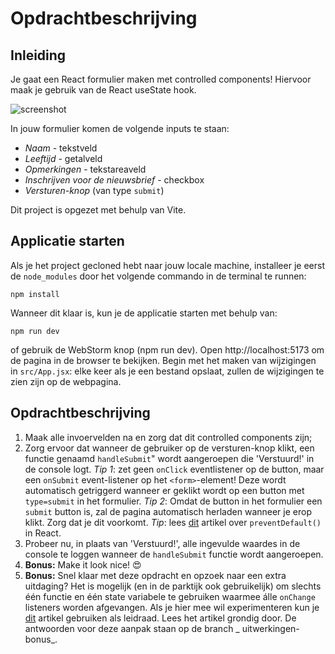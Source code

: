# Opdrachtbeschrijving

## Inleiding

Je gaat een React formulier maken met controlled components! Hiervoor maak je gebruik van de React useState hook.

![screenshot](src/assets/screenshot.png)

In jouw formulier komen de volgende inputs te staan:

* _Naam_ - tekstveld
* _Leeftijd_ - getalveld
* _Opmerkingen_ - tekstareaveld
* _Inschrijven voor de nieuwsbrief_ - checkbox
* _Versturen-knop_ (van type `submit`)

Dit project is opgezet met behulp van Vite.

## Applicatie starten

Als je het project gecloned hebt naar jouw locale machine, installeer je eerst de `node_modules` door het volgende
commando in de terminal te runnen:

```shell
npm install
```

Wanneer dit klaar is, kun je de applicatie starten met behulp van:

```shell
npm run dev
```

of gebruik de WebStorm knop (npm run dev). Open http://localhost:5173 om de pagina in de browser te bekijken. Begin met
het maken van wijzigingen in `src/App.jsx`: elke keer als je een bestand opslaat, zullen de wijzigingen te zien zijn op
de webpagina.

## Opdrachtbeschrijving

1. Maak alle invoervelden na en zorg dat dit controlled components zijn;
2. Zorg ervoor dat wanneer de gebruiker op de versturen-knop klikt, een functie genaamd `handleSubmit`" wordt
   aangeroepen die 'Verstuurd!' in de console logt. _Tip 1_: zet geen `onClick` eventlistener op de button, maar
   een `onSubmit` event-listener op het `<form>`-element! Deze wordt automatisch getriggerd wanneer er geklikt wordt op
   een button met `type=submit` in het formulier. _Tip 2_: Omdat de button in het formulier een `submit` button is, zal
   de pagina automatisch herladen wanneer je erop klikt. Zorg dat je dit voorkomt.
   _Tip_: lees [dit](https://www.robinwieruch.de/react-preventdefault) artikel over `preventDefault()` in React.
3. Probeer nu, in plaats van 'Verstuurd!', alle ingevulde waardes in de console te loggen wanneer de `handleSubmit`
   functie wordt aangeroepen.
4. **Bonus:** Make it look nice! 😍
5. **Bonus:** Snel klaar met deze opdracht en opzoek naar een extra uitdaging? Het is mogelijk (en in de parktijk ook
   gebruikelijk) om slechts één functie en één state variabele te gebruiken waarmee álle `onChange` listeners worden
   afgevangen. Als je hier mee wil experimenteren kun
   je [dit](https://www.pluralsight.com/guides/handling-multiple-inputs-with-single-onchange-handler-react)
   artikel gebruiken als leidraad. Lees het artikel grondig door. De antwoorden voor deze aanpak staan op de branch _
   uitwerkingen-bonus_.
